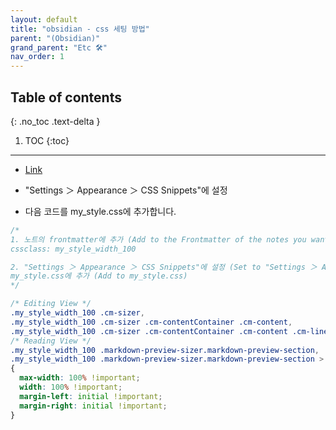 ```yaml
---
layout: default
title: "obsidian - css 세팅 방법"
parent: "(Obsidian)"
grand_parent: "Etc 🛠"
nav_order: 1
---
```


## Table of contents
{: .no_toc .text-delta }

1. TOC
{:toc}

---

* [Link](https://eoureo.tistory.com/6)

* "Settings ＞ Appearance ＞ CSS Snippets"에 설정
* 다음 코드를 my_style.css에 추가합니다.

```css
/*
1. 노트의 frontmatter에 추가 (Add to the Frontmatter of the notes you want)
cssclass: my_style_width_100

2. "Settings ＞ Appearance ＞ CSS Snippets"에 설정 (Set to "Settings ＞ Appearance ＞ CSS Snippets")
my_style.css에 추가 (Add to my_style.css)
*/

/* Editing View */
.my_style_width_100 .cm-sizer,
.my_style_width_100 .cm-sizer .cm-contentContainer .cm-content,
.my_style_width_100 .cm-sizer .cm-contentContainer .cm-content .cm-line,
/* Reading View */
.my_style_width_100 .markdown-preview-sizer.markdown-preview-section,
.my_style_width_100 .markdown-preview-sizer.markdown-preview-section > div
{
  max-width: 100% !important;
  width: 100% !important;
  margin-left: initial !important;
  margin-right: initial !important;
}
```
